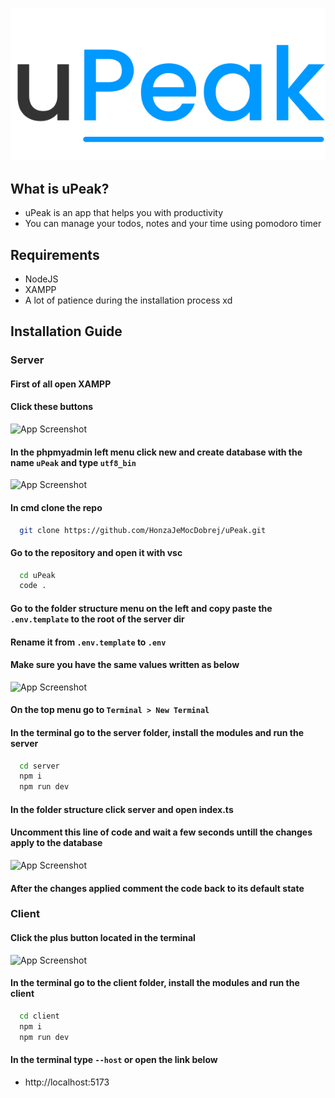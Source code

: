 
![Logo](https://raw.githubusercontent.com/HonzaJeMocDobrej/uPeak/35f10de1c85f90bd0a145d72bfc4744d5237bdb8/client/src/assets/icons/uPeakWhole.svg)

## What is uPeak?

- uPeak is an app that helps you with productivity
- You can manage your todos, notes and your time using pomodoro timer

## Requirements
- NodeJS
- XAMPP
- A lot of patience during the installation process xd

## Installation Guide
### Server
#### First of all open XAMPP
#### Click these buttons
![App Screenshot](https://i.ibb.co/D1HbwRs/Xampp-snippet.png)
#### In the phpmyadmin left menu click new and create database with the name `uPeak` and type `utf8_bin`
![App Screenshot](https://i.ibb.co/9c4Cb57/Xampp-snippet2.png)

#### In cmd clone the repo
```bash
  git clone https://github.com/HonzaJeMocDobrej/uPeak.git
```
#### Go to the repository and open it with vsc 
```bash
  cd uPeak
  code .
```
#### Go to the folder structure menu on the left and copy paste the `.env.template` to the root of the server dir
#### Rename it from `.env.template` to `.env`
#### Make sure you have the same values written as below
![App Screenshot](https://i.ibb.co/cQKSRdr/xampp-screenshot.png)
#### On the top menu go to `Terminal > New Terminal`
#### In the terminal go to the server folder, install the modules and run the server
```bash
  cd server
  npm i
  npm run dev
```
#### In the folder structure click server and open index.ts
#### Uncomment this line of code and wait a few seconds untill the changes apply to the database
![App Screenshot](https://i.ibb.co/PQTx8D5/vsc-snippet.png)
#### After the changes applied comment the code back to its default state
### Client
#### Click the plus button located in the terminal
![App Screenshot](https://i.ibb.co/QjXVtVY/u-Peak-snippet.jpg)
#### In the terminal go to the client folder, install the modules and run the client
```bash
  cd client
  npm i
  npm run dev
```
#### In the terminal type `--host` or open the link below
- http://localhost:5173

